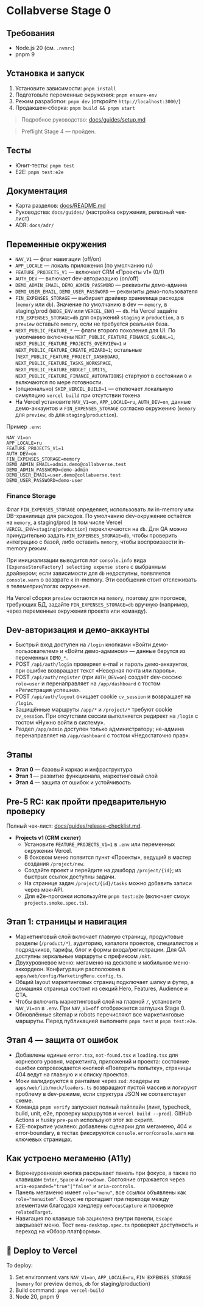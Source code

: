 # Collabverse Stage 0

## Требования

- Node.js 20 (см. `.nvmrc`)
- pnpm 9

## Установка и запуск

1. Установите зависимости: `pnpm install`
2. Подготовьте переменные окружения: `pnpm ensure-env`
3. Режим разработки: `pnpm dev` (откройте `http://localhost:3000/`)
4. Продакшен-сборка: `pnpm build && pnpm start`

> Подробное руководство: [docs/guides/setup.md](docs/guides/setup.md)

> Preflight Stage 4 — пройден.

## Тесты

- Юнит-тесты: `pnpm test`
- E2E: `pnpm test:e2e`

## Документация

- Карта разделов: [docs/README.md](docs/README.md)
- Руководства: `docs/guides/` (настройка окружения, релизный чек-лист)
- ADR: `docs/adr/`

## Переменные окружения

- `NAV_V1` — флаг навигации (off/on)
- `APP_LOCALE` — локаль приложения (по умолчанию ru)
- `FEATURE_PROJECTS_V1` — включает CRM «Проекты v1» (0/1)
- `AUTH_DEV` — включает dev-авторизацию (on/off)
- `DEMO_ADMIN_EMAIL`, `DEMO_ADMIN_PASSWORD` — реквизиты демо-админа
- `DEMO_USER_EMAIL`, `DEMO_USER_PASSWORD` — реквизиты демо-пользователя
- `FIN_EXPENSES_STORAGE` — выбирает драйвер хранилища расходов (`memory` или `db`). Значение по умолчанию в dev — `memory`, в staging/prod (`NODE_ENV` или `VERCEL_ENV`) — `db`. На Vercel задайте `FIN_EXPENSES_STORAGE=db` для окружений `staging` и `production`, а в `preview` оставьте `memory`, если не требуется реальная база.
- `NEXT_PUBLIC_FEATURE_*` — флаги второго поколения для UI. По умолчанию включены `NEXT_PUBLIC_FEATURE_FINANCE_GLOBAL=1`, `NEXT_PUBLIC_FEATURE_PROJECTS_OVERVIEW=1` и `NEXT_PUBLIC_FEATURE_CREATE_WIZARD=1`; остальные (`NEXT_PUBLIC_FEATURE_PROJECT_DASHBOARD`, `NEXT_PUBLIC_FEATURE_TASKS_WORKSPACE`, `NEXT_PUBLIC_FEATURE_BUDGET_LIMITS`, `NEXT_PUBLIC_FEATURE_FINANCE_AUTOMATIONS`) стартуют в состоянии `0` и включаются по мере готовности.
- (опционально) `SKIP_VERCEL_BUILD=1` — отключает локальную симуляцию `vercel build` при отсутствии токена
- На Vercel установите `NAV_V1=on`, `APP_LOCALE=ru`, `AUTH_DEV=on`, данные демо-аккаунтов и `FIN_EXPENSES_STORAGE` согласно окружению (`memory` для `preview`, `db` для `staging`/`production`).

Пример `.env`:

```env
NAV_V1=on
APP_LOCALE=ru
FEATURE_PROJECTS_V1=1
AUTH_DEV=on
FIN_EXPENSES_STORAGE=memory
DEMO_ADMIN_EMAIL=admin.demo@collabverse.test
DEMO_ADMIN_PASSWORD=demo-admin
DEMO_USER_EMAIL=user.demo@collabverse.test
DEMO_USER_PASSWORD=demo-user
```

### Finance Storage

Флаг `FIN_EXPENSES_STORAGE` определяет, использовать ли in-memory или DB-хранилище для расходов. По умолчанию dev-окружение остаётся на `memory`, а staging/prod (в том числе Vercel `VERCEL_ENV=staging|production`) переключаются на `db`. Для QA можно принудительно задать `FIN_EXPENSES_STORAGE=db`, чтобы проверить интеграцию с базой, либо оставить `memory`, чтобы воспроизвести in-memory режим.

При инициализации выводится лог `console.info` вида `[ExpenseStoreFactory] selecting expense store` с выбранным драйвером; если зависимости для `db` недоступны, появляется `console.warn` о возврате к in-memory. Эти сообщения стоит отслеживать в телеметрии/логах окружения.

На Vercel сборки `preview` остаются на `memory`, поэтому для прогонов, требующих БД, задайте `FIN_EXPENSES_STORAGE=db` вручную (например, через переменные окружения проекта или команду).

## Dev-авторизация и демо-аккаунты

- Быстрый вход доступен на `/login` кнопками «Войти демо-пользователем» и «Войти демо-админом» — данные берутся из переменных `DEMO_*`.
- POST `/api/auth/login` проверяет e-mail и пароль демо-аккаунтов, при ошибке возвращает текст «Неверная почта или пароль».
- POST `/api/auth/register` (при `AUTH_DEV=on`) создаёт dev-сессию `role=user` и перенаправляет на `/app/dashboard` с тостом «Регистрация успешна».
- POST `/api/auth/logout` очищает cookie `cv_session` и возвращает на `/login`.
- Защищённые маршруты `/app/*` и `/project/*` требуют cookie `cv_session`. При отсутствии сессии выполняется редирект на `/login` с тостом «Нужно войти в систему».
- Раздел `/app/admin` доступен только администратору; не-админа перенаправляет на `/app/dashboard` с тостом «Недостаточно прав».

## Этапы

- **Этап 0** — базовый каркас и инфраструктура
- **Этап 1** — развитие функционала, маркетинговый слой
- **Этап 4** — защита от ошибок и устойчивость

## Pre-5 RC: как пройти предварительную проверку

Полный чек-лист: [docs/guides/release-checklist.md](docs/guides/release-checklist.md).

- **Projects v1 (CRM скелет)**
  - Установите `FEATURE_PROJECTS_V1=1` в `.env` или переменных окружения Vercel.
  - В боковом меню появится пункт «Проекты», ведущий в мастер создания `/project/new`.
  - Создайте проект и перейдите на дашборд `/project/{id}`; из быстрых ссылок доступны задачи.
  - На странице задач `/project/{id}/tasks` можно добавить записи через мок-API.
  - Для e2e-прогонки используйте `pnpm test:e2e` (включает смоук `projects.smoke.spec.ts`).

## Этап 1: страницы и навигация

- Маркетинговый слой включает главную страницу, продуктовые разделы (`/product/*`), аудиторию, каталоги проектов, специалистов и подрядчиков, тарифы, блог и формы входа/регистрации. Для QA доступны зеркальные маршруты с префиксом `/mkt`.
- Двухуровневое меню: мегаменю на десктопе и мобильное меню-аккордеон. Конфигурация расположена в `apps/web/config/MarketingMenu.config.ts`.
- Общий layout маркетинговых страниц подключает шапку и футер, а домашняя страница состоит из секций Hero, Features, Audience и CTA.
- Чтобы включить маркетинговый слой на главной `/`, установите `NAV_V1=on` в `.env`. При `NAV_V1=off` отображается заглушка Stage 0.
- Обновлённые sitemap и robots перечисляют все маркетинговые маршруты. Перед публикацией выполните `pnpm test` и `pnpm test:e2e`.

## Этап 4 — защита от ошибок

- Добавлены единые `error.tsx`, `not-found.tsx` и `loading.tsx` для корневого уровня, маркетинга, приложений и проекта: состояние ошибки сопровождается кнопкой «Повторить попытку», страницы 404 ведут на главную и к списку проектов.
- Моки валидируются в рантайме через `zod`: лоадеры из `apps/web/lib/mock/loaders.ts` возвращают пустой массив и логируют проблему в dev-режиме, если структура JSON не соответствует схеме.
- Команда `pnpm verify` запускает полный пайплайн (линт, typecheck, build, unit, e2e, проверку маршрутов и `vercel build --prod`). GitHub Actions и husky `pre-push` используют этот же скрипт.
- E2E-покрытие усилено: добавлены сценарии для мегаменю, 404 и error-boundary, в тестах фиксируются `console.error`/`console.warn` на ключевых страницах.

## Как устроено мегаменю (A11y)

- Верхнеуровневая кнопка раскрывает панель при фокусе, а также по клавишам `Enter`, `Space` и `ArrowDown`. Состояние отражается через `aria-expanded="true"|"false"` и `aria-controls`.
- Панель мегаменю имеет `role="menu"`, все ссылки объявлены как `role="menuitem"`. Фокус не пропадает при переходе между элементами благодаря хэндлеру `onFocusCapture` и проверке `relatedTarget`.
- Навигация по клавише `Tab` зациклена внутри панели, `Escape` закрывает меню. Тест `menu-desktop.spec.ts` проверяет доступность и переход на «Обзор платформы».

## 🚀 Deploy to Vercel

To deploy:

1. Set environment vars `NAV_V1=on`, `APP_LOCALE=ru`, `FIN_EXPENSES_STORAGE` (`memory` for preview demos, `db` for staging/production)
2. Build command: `pnpm vercel-build`
3. Node 20, pnpm 9
